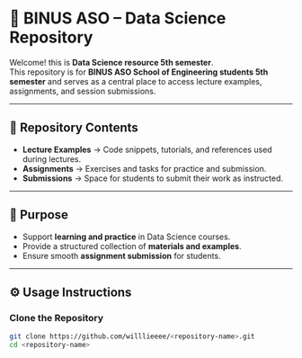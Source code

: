 # 📘 BINUS ASO – Data Science Repository  

Welcome! this is **Data Science resource 5th semester**.  
This repository is for **BINUS ASO School of Engineering students 5th semester** and serves as a central place to access lecture examples, assignments, and session submissions.  

---

## 📂 Repository Contents  
- **Lecture Examples** → Code snippets, tutorials, and references used during lectures.  
- **Assignments** → Exercises and tasks for practice and submission.  
- **Submissions** → Space for students to submit their work as instructed.  

---

## 🎯 Purpose  
- Support **learning and practice** in Data Science courses.  
- Provide a structured collection of **materials and examples**.  
- Ensure smooth **assignment submission** for students.  

---

## ⚙️ Usage Instructions  

### Clone the Repository  
```bash
git clone https://github.com/willlieeee/<repository-name>.git
cd <repository-name>
```
